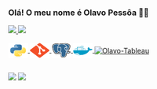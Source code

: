### Olá! O meu nome é Olavo Pessôa ✊🏾
<div>
  <a href="https://github.com/Olavo5">
  <img height="180em" src="https://github-readme-stats.vercel.app/api?username=Olavo5&show_icons=true&theme=algolia&include_all_commits=true&count_private=true"/>
  <img height="180em" src="https://github-readme-stats.vercel.app/api/top-langs/?username=Olavo5&layout=compact&langs_count=7&theme=algolia"/>
</div>
<div style="display: inline_block"><br>
  <img align="center" alt="Olavo-Python" height="30" width="40" src="https://raw.githubusercontent.com/devicons/devicon/master/icons/python/python-original.svg">
  <img align="center" alt="Olavo-Git" height="30" width="40" src="https://raw.githubusercontent.com/devicons/devicon/master/icons/git/git-original.svg">
  <img align="center" alt="Olavo-Sql" height="30" width="40" src="https://raw.githubusercontent.com/devicons/devicon/master/icons/postgresql/postgresql-original.svg">
  <img align="center" alt="Olavo-Docker" height="30" width="40" src="https://raw.githubusercontent.com/devicons/devicon/master/icons/docker/docker-plain.svg">
  <img align="center" alt="Olavo-Tableau" height="30" width="40" src="https://promto.com/wp-content/uploads/2019/08/icon-tableau-1.png">
</div>
  
  ##
</div> 

    
  <a href = "olavotp@gmail.com"><img src="https://img.shields.io/badge/-Gmail-%23333?style=for-the-badge&logo=gmail&logoColor=white" target="_blank"></a>
  <a href="https://www.linkedin.com/in/olavo-pess%C3%B4a/" target="_blank"><img src="https://img.shields.io/badge/-LinkedIn-%230077B5?style=for-the-badge&logo=linkedin&logoColor=white" target="_blank"></a> 
 
 </div>
  
  
  <!--
**Olavo5/Olavo5** is a ✨ _special_ ✨ repository because its `README.md` (this file) appears on your GitHub profile.

Here are some ideas to get you started:

- 🔭 I’m currently working on ...
- 🌱 I’m currently learning ...
- 👯 I’m looking to collaborate on ...
- 🤔 I’m looking for help with ...
- 💬 Ask me about ...
- 📫 How to reach me: ...
- 😄 Pronouns: ...
- ⚡ Fun fact: ...
-->
